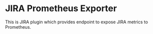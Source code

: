 # JIRA Prometheus Exporter

This is JIRA plugin which provides endpoint to expose JIRA metrics to Prometheus.
